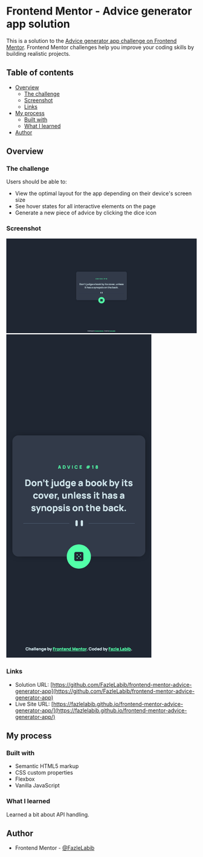 # Frontend Mentor - Advice generator app solution

This is a solution to the [Advice generator app challenge on Frontend Mentor](https://www.frontendmentor.io/challenges/advice-generator-app-QdUG-13db). Frontend Mentor challenges help you improve your coding skills by building realistic projects.

## Table of contents

- [Overview](#overview)
  - [The challenge](#the-challenge)
  - [Screenshot](#screenshot)
  - [Links](#links)
- [My process](#my-process)
  - [Built with](#built-with)
  - [What I learned](#what-i-learned)
- [Author](#author)

## Overview

### The challenge

Users should be able to:

- View the optimal layout for the app depending on their device's screen size
- See hover states for all interactive elements on the page
- Generate a new piece of advice by clicking the dice icon

### Screenshot

![](./screenshots/desktop-screenshot.png)
![](./screenshots/mobile-screenshot.png)

### Links

- Solution URL: [https://github.com/FazleLabib/frontend-mentor-advice-generator-app](https://github.com/FazleLabib/frontend-mentor-advice-generator-app)
- Live Site URL: [https://fazlelabib.github.io/frontend-mentor-advice-generator-app/](https://fazlelabib.github.io/frontend-mentor-advice-generator-app/)

## My process

### Built with

- Semantic HTML5 markup
- CSS custom properties
- Flexbox
- Vanilla JavaScript

### What I learned

Learned a bit about API handling.

<!-- ```html
<h1>Some HTML code I'm proud of</h1>
```
```css
.proud-of-this-css {
  color: papayawhip;
}
```
```js
const proudOfThisFunc = () => {
  console.log('🎉')
}
``` -->

## Author

- Frontend Mentor - [@FazleLabib](https://www.frontendmentor.io/profile/FazleLabib)